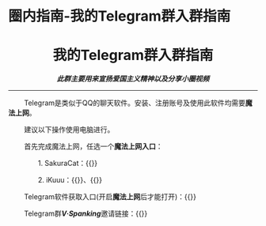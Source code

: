 # 圈内指南-我的Telegram群入群指南

# <center>我的Telegram群入群指南</center>

***<center>此群主要用来宣扬爱国主义精神以及分享小圈视频</center>***

-----------
&emsp;&emsp; Telegram是类似于QQ的聊天软件。安装、注册账号及使用此软件均需要**魔法上网**。

&emsp;&emsp; 建议以下操作使用电脑进行。

&emsp;&emsp; 首先完成魔法上网，任选一个**魔法上网入口**：

&emsp;&emsp;&emsp;&emsp; 1. SakuraCat：{{<link href="https://dokidokiweb.com" content="dokidokiweb.com" title="SakuraCat">}}

&emsp;&emsp;&emsp;&emsp; 2. iKuuu：{{<link href="https://ikuuu.art" content="ikuuu.art" title="ikuuu.art">}}、{{<link href="https://ikuuu.uk" content="ikuuu.uk" title="ikuuu.uk">}}

&emsp;&emsp; Telegram软件获取入口(开启**魔法上网**后才能打开)：{{<link href="https://telegram.org" content="telegram.org" title="Telegram">}}


&emsp;&emsp; Telegram群***V·Spanking***邀请链接：{{<link href="https://t.me/+yj7GhEXbwyg3YzA1" content="t.me/VSpanking" title="VSpanking">}}

